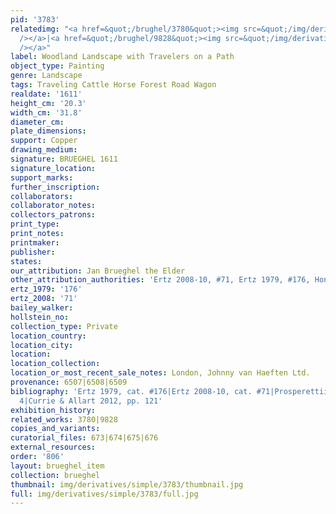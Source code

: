 ```yaml
---
pid: '3783'
relatedimg: "<a href=&quot;/brughel/3780&quot;><img src=&quot;/img/derivatives/simple/3780/thumbnail.jpg&quot;
  /></a>|<a href=&quot;/brughel/9828&quot;><img src=&quot;/img/derivatives/simple/9828/thumbnail.jpg&quot;
  /></a>"
label: Woodland Landscape with Travelers on a Path
object_type: Painting
genre: Landscape
tags: Traveling Cattle Horse Forest Road Wagon
realdate: '1611'
height_cm: '20.3'
width_cm: '31.8'
diameter_cm: 
plate_dimensions: 
support: Copper
drawing_medium: 
signature: BRUEGHEL 1611
signature_location: 
support_marks: 
further_inscription: 
collaborators: 
collaborator_notes: 
collectors_patrons: 
print_type: 
print_notes: 
printmaker: 
publisher: 
states: 
our_attribution: Jan Brueghel the Elder
other_attribution_authorities: 'Ertz 2008-10, #71, Ertz 1979, #176, Honig database'
ertz_1979: '176'
ertz_2008: '71'
bailey_walker: 
hollstein_no: 
collection_type: Private
location_country: 
location_city: 
location: 
location_collection: 
location_or_most_recent_sale_notes: London, Johnny van Haeften Ltd.
provenance: 6507|6508|6509
bibliography: 'Ertz 1979, cat. #176|Ertz 2008-10, cat. #71|Prosperettii 2009, pp.
  4|Currie & Allart 2012, pp. 121'
exhibition_history: 
related_works: 3780|9828
copies_and_variants: 
curatorial_files: 673|674|675|676
external_resources: 
order: '806'
layout: brueghel_item
collection: brueghel
thumbnail: img/derivatives/simple/3783/thumbnail.jpg
full: img/derivatives/simple/3783/full.jpg
---
```

